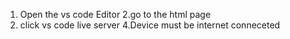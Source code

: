 1. Open the vs code Editor
2.go to the html page 
3. click vs code live server
4.Device must be internet conneceted